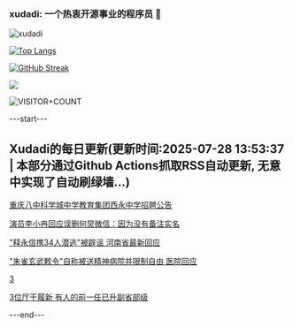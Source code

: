 ### xudadi: 一个热衷开源事业的程序员 👋

![xudadi](https://github-readme-stats-git-masterorgs-github-readme-stats-team.vercel.app/api?username=xudadi)

[![Top Langs](https://github-readme-stats.vercel.app/api/top-langs/?username=xudadi)](https://github.com/anuraghazra/github-readme-stats)

[![GitHub Streak](https://streak-stats.demolab.com?user=xudadi&locale=zh_Hans)](https://git.io/streak-stats)

![](https://raw.githubusercontent.com/xudadi/xudadi/main/assets/github-contribution-grid-snake.svg)

![VISITOR+COUNT](https://komarev.com/ghpvc/?username=xudadi&label=VISITOR+COUNT)


---start---

## Xudadi的每日更新(更新时间:2025-07-28 13:53:37 | 本部分通过Github Actions抓取RSS自动更新, 无意中实现了自动刷绿墙...)

[重庆八中科学城中学教育集团西永中学招聘公告](https://www.gongkaoleida.com/article/2533631)

[演员李小冉回应误删何炅微信：因为没有备注实名](https://m.163.com/news/article/K5GKC3K2053469LG.html)

["释永信携34人潜逃"被辟谣 河南省最新回应](https://m.163.com/news/article/K5GF2FNE0001899O.html)

["朱雀玄武敕令"自称被送精神病院并限制自由 医院回应](https://m.163.com/news/article/K5GDQFI805561G0D.html)

[3](https://m.163.com/touch/news/sub/domestic)

[3位厅干履新 有人的前一任已升副省部级](https://m.163.com/news/article/K5GDBVDQ0530JPVV.html)

---end---
